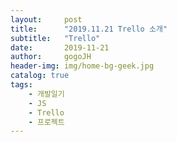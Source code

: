 ```yaml
---
layout:     post
title:      "2019.11.21 Trello 소개"
subtitle:   "Trello"
date:       2019-11-21
author:     gogoJH
header-img: img/home-bg-geek.jpg
catalog: true
tags:
    - 개발일기
    - JS
    - Trello
    - 프로젝트
---
```


<!--stackedit_data:
eyJoaXN0b3J5IjpbLTExMjc1MjIyMjEsMjA0MDI5NzYyMiw3Mz
A5OTgxMTZdfQ==
-->
